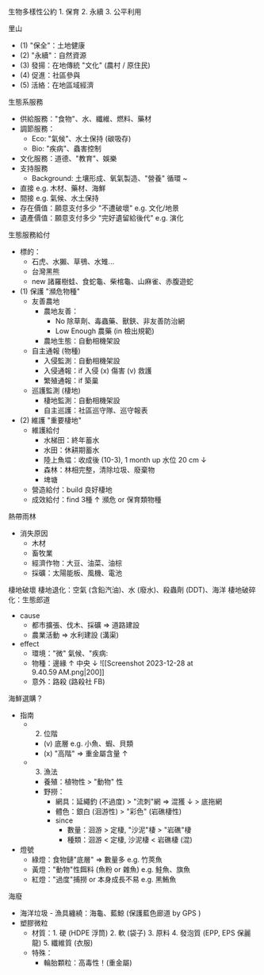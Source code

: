 
生物多樣性公約 1. 保育 2. 永續 3. 公平利用

里山
- (1) "保全"：土地健康
- (2) "永續"：自然資源
- (3) 發揚：在地傳統 "文化" (農村 / 原住民)
- (4) 促進：社區參與
- (5) 活絡：在地區域經濟

生態系服務
- 供給服務："食物"、水、纖維、燃料、藥材
- 調節服務：
	- Eco: "氣候"、水土保持 (碳吸存)
	- Bio: "疾病"、蟲害控制
- 文化服務：道德、"教育"、娛樂
- 支持服務
	- Background: 土壤形成、氧氣製造、"營養" 循環
~
- 直接 e.g. 木材、藥材、海鮮
- 間接 e.g. 氣候、水土保持
- 存在價值：願意支付多少 "不遭破壞" e.g. 文化/地景
- 遺產價值：願意支付多少 "完好遺留給後代" e.g. 演化

生態服務給付
- 標的：
	- 石虎、水獺、草鴞、水雉...
	- 台灣黑熊
	- new 諸羅樹蛙、食蛇龜、柴棺龜、山麻雀、赤腹遊蛇
- (1) 保護 "瀕危物種"
	- 友善農地
		- 農地友善：
			- No 除草劑、毒蟲藥、獸鋏、非友善防治網
			- Low Enough 農藥 (in 檢出規範)
		- 農地生態：自動相機架設
	- 自主通報 (物種)
		- 入侵監測：自動相機架設
		- 入侵通報：if 入侵 (x) 傷害 (v) 救護
		- 繁殖通報：if 築巢
	- 巡護監測 (棲地)
		- 棲地監測：自動相機架設
		- 自主巡護：社區巡守隊、巡守報表
- (2) 維護 "重要棲地"
	- 維護給付
		- 水梯田：終年蓄水
		- 水田：休耕期蓄水
		- 陸上魚塭：收成後 (10-3),
				 1 month up 水位 20 cm ↓
		- 森林：林相完整，清除垃圾、廢棄物
		- 埤塘
	- 營造給付：build 良好棲地
	- 成效給付：find 3種 ↑ 瀕危 or 保育類物種

熱帶雨林
- 消失原因
	- 木材
	- 畜牧業
	- 經濟作物：大豆、油菜、油棕
	- 採礦：太陽能板、風機、電池

棲地破壞
棲地退化：空氣 (含鉛汽油)、水 (廢水)、殺蟲劑 (DDT)、海洋
棲地破碎化：生態郎道
- cause
	- 都市擴張、伐木、採礦 => 道路建設
	- 農業活動 => 水利建設 (溝渠)
- effect
	- 環境："微" 氣候、"疾病:
	- 物種：邊緣 ↑ 中央 ↓ ![[Screenshot 2023-12-28 at 9.40.59 AM.png|200]]
	- 意外：路殺 (路殺社 FB)

海鮮選購？
- 指南
	- 2. 位階
		- (v) 底層 e.g. 小魚、蝦、貝類
		- (x) "高階" => 重金屬含量 ↑
	- 3. 漁法
		- 養殖：植物性 > "動物" 性
		- 野撈：
			- 網具：延繩釣 (不過度) > "流刺"網 => 混獲 ↓
			                       > 底拖網
			- 體色：銀白 (洄游性)  > "彩色" (岩礁棲性)
			- since
				- 數量：洄游 > 定棲, "沙泥"棲 > "岩礁"棲
				- 種類：洄游 < 定棲, 沙泥棲 < 岩礁棲 (混)
- 燈號
	- 綠燈：食物鏈"底層" => 數量多       e.g. 竹莢魚
	- 黃燈："動物"性餌料 (魚粉 or 雜魚)  e.g. 鮭魚、旗魚
	- 紅燈："過度"捕撈 or 本身成長不易   e.g. 黑鮪魚

海廢
- 海洋垃圾 - 漁具纏繞：海龜、藍鯨 (保護藍色廊道 by GPS )
- 塑膠微粒
	- 材質：1. 硬 (HDPE 浮筒) 2. 軟 (袋子) 3. 原料 
	         4. 發泡質 (EPP, EPS 保麗龍)  5. 纖維質 (衣服)
	- 特殊：
		- 輪胎顆粒：高毒性！(重金屬)